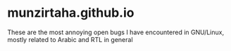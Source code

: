# munzirtaha.github.io
These are the most annoying open bugs I have encountered in GNU/Linux, mostly related to Arabic and RTL in general
